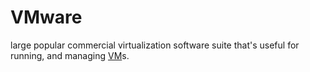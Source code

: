 # VMware

large popular commercial virtualization software suite that's useful for running, and managing [VM](https://github.com/disc0ninja/zet/search?q=VM)s.

